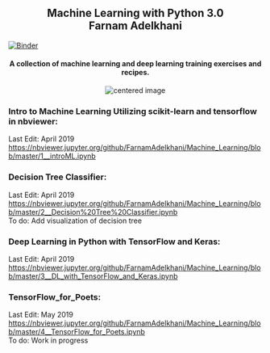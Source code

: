 <h2 align="center">Machine Learning with Python 3.0<br>
Farnam Adelkhani</h2>

[![Binder](https://mybinder.org/badge_logo.svg)](https://mybinder.org/v2/gh/FarnamAdelkhani/Machine_Learning/master)

<h4 align="center">A collection of machine learning and deep learning training exercises and recipes.<br></h4>
<p align="center">
    <img src="https://i.imgur.com/lHG8nN5.png" alt="centered image" />
</p>


### Intro to Machine Learning Utilizing scikit-learn and tensorflow in nbviewer:
Last Edit: April 2019 <br>
https://nbviewer.jupyter.org/github/FarnamAdelkhani/Machine_Learning/blob/master/1__introML.ipynb <br>

### Decision Tree Classifier:
Last Edit: April 2019 <br>
https://nbviewer.jupyter.org/github/FarnamAdelkhani/Machine_Learning/blob/master/2__Decision%20Tree%20Classifier.ipynb <br>
To do: Add visualization of decision tree

### Deep Learning in Python with TensorFlow and Keras:
Last Edit: April 2019 <br>
https://nbviewer.jupyter.org/github/FarnamAdelkhani/Machine_Learning/blob/master/3__DL_with_TensorFlow_and_Keras.ipynb <br>

### TensorFlow_for_Poets:
Last Edit: May 2019 <br>
https://nbviewer.jupyter.org/github/FarnamAdelkhani/Machine_Learning/blob/master/4__TensorFlow_for_Poets.ipynb <br>
To do: Work in progress
